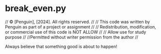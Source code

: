 # break_even.py

// © [Penguin], [2024]. All rights reserved. //
// This code was written by Penguin as part of a project or assignment //
// Redistribution, modification, or commercial use of this code is NOT ALLOW //
// Allow use for study purpose //
//Permitted without writer permission from the author //

Always believe that something good is about to happen!
